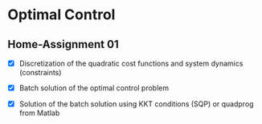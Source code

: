 # Optimal Control

## Home-Assignment 01

- [x] Discretization of the quadratic cost functions and system dynamics (constraints)
- [x] Batch solution of the optimal control problem
- [x] Solution of the batch solution using KKT conditions (SQP) or quadprog from Matlab


